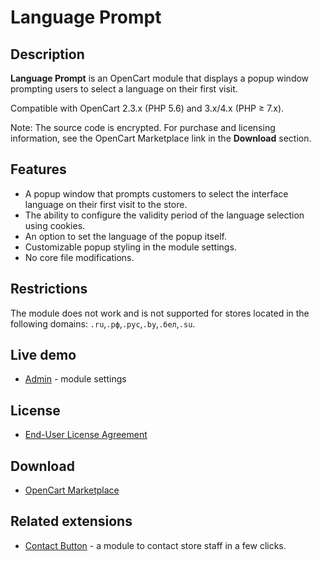 # Language Prompt

## Description
**Language Prompt** is an OpenCart module that displays a popup window prompting users to select a language on their first visit.

Compatible with OpenCart 2.3.x (PHP 5.6) and 3.x/4.x (PHP ≥ 7.x).

Note: The source code is encrypted. For purchase and licensing information, see the OpenCart Marketplace link in the **Download** section.

## Features
* A popup window that prompts customers to select the interface language on their first visit to the store.
* The ability to configure the validity period of the language selection using cookies.
* An option to set the language of the popup itself.
* Customizable popup styling in the module settings.
* No core file modifications.

## Restrictions
The module does not work and is not supported for stores located in the following domains: `.ru`,`.рф`,`.рус`,`.by`,`.бел`,`.su`.

## Live demo
* [Admin](https://demo.ocmod.space/a/admin/index.php?route=extension/module/language_prompt) - module settings

## License
* [End-User License Agreement](../EULA.txt)

## Download
* [OpenCart Marketplace](https://www.opencart.com/index.php?route=marketplace/extension/info&extension_id=00000)

## Related extensions
* [Contact Button](https://www.opencart.com/index.php?route=marketplace/extension/info&extension_id=43102) - a module to contact store staff in a few clicks.
